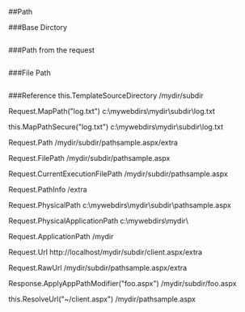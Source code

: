 
##Path

###Base Dirctory
```aspx-cs
 ```
###Path from the request
```aspx-cs
 ```
###File Path
```aspx-cs
 ```
###Reference
this.TemplateSourceDirectory
/mydir/subdir

Request.MapPath("log.txt")
c:\mywebdirs\mydir\subdir\log.txt

this.MapPathSecure("log.txt")
c:\mywebdirs\mydir\subdir\log.txt

Request.Path
/mydir/subdir/pathsample.aspx/extra

Request.FilePath
/mydir/subdir/pathsample.aspx

Request.CurrentExecutionFilePath
/mydir/subdir/pathsample.aspx

Request.PathInfo
/extra

Request.PhysicalPath
c:\mywebdirs\mydir\subdir\pathsample.aspx

Request.PhysicalApplicationPath
c:\mywebdirs\mydir\

Request.ApplicationPath
/mydir

Request.Url
http://localhost/mydir/subdir/client.aspx/extra

Request.RawUrl
/mydir/subdir/pathsample.aspx/extra

Response.ApplyAppPathModifier("foo.aspx")
/mydir/subdir/foo.aspx

this.ResolveUrl("~/client.aspx")
/mydir/pathsample.aspx





